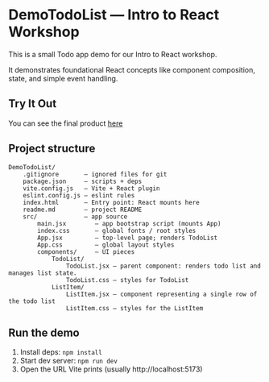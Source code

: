 # DemoTodoList — Intro to React Workshop

This is a small Todo app demo for our Intro to React workshop. 

It demonstrates foundational React concepts like component composition, state, and simple event handling.

## Try It Out

You can see the final product [here](https://shivaunbartoo.github.io/Intro-to-React-Demo-Todo-List/)

## Project structure

```
DemoTodoList/
    .gitignore       — ignored files for git
    package.json     — scripts + deps
    vite.config.js   — Vite + React plugin
    eslint.config.js — eslint rules
    index.html       — Entry point: React mounts here
    readme.md        — project README
    src/             — app source
        main.jsx        — app bootstrap script (mounts App)
        index.css       — global fonts / root styles
        App.jsx         — top-level page; renders TodoList
        App.css         — global layout styles
        components/     — UI pieces
            TodoList/
                TodoList.jsx — parent component: renders todo list and manages list state.
                TodoList.css — styles for TodoList
            ListItem/
                ListItem.jsx — component representing a single row of the todo list
                ListItem.css — styles for the ListItem
```

## Run the demo
1. Install deps:
   `npm install`
2. Start dev server:
   `npm run dev`
3. Open the URL Vite prints (usually http://localhost:5173)

